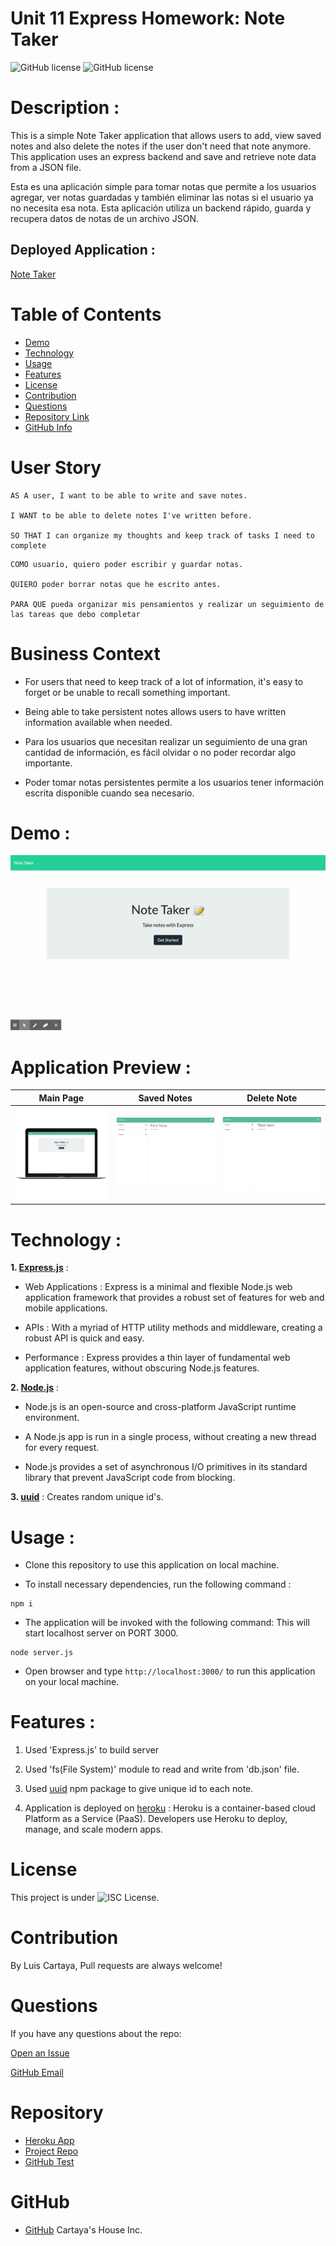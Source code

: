 # Unit 11 Express Homework: Note Taker

![GitHub license](https://img.shields.io/badge/Made%20by-%40cartaya1-orange)
![GitHub license](https://img.shields.io/badge/license-MIT-blue.svg)

# Description :

This is a simple Note Taker application that allows users to add, view saved notes and also delete the notes if the user don't need that note anymore. This application uses an express backend and save and retrieve note data from a JSON file.

Esta es una aplicación simple para tomar notas que permite a los usuarios agregar, ver notas guardadas y también eliminar las notas si el usuario ya no necesita esa nota. Esta aplicación utiliza un backend rápido, guarda y     recupera datos de notas de un archivo JSON.

## Deployed Application :
[Note Taker](https://cartaya1-note-taker.herokuapp.com/)

# Table of Contents
* [Demo](#demo)
* [Technology](#technology)
* [Usage](#usage)
* [Features](#features)
* [License](#license)
* [Contribution](#contribution)
* [Questions](#questions)
* [Repository Link](#Repository)
* [GitHub Info](#GitHub)

# User Story

```
AS A user, I want to be able to write and save notes.

I WANT to be able to delete notes I've written before.

SO THAT I can organize my thoughts and keep track of tasks I need to complete
```

```
COMO usuario, quiero poder escribir y guardar notas.

QUIERO poder borrar notas que he escrito antes.

PARA QUE pueda organizar mis pensamientos y realizar un seguimiento de las tareas que debo completar
```

# Business Context

* For users that need to keep track of a lot of information, it's easy to forget or be unable to recall something important. 

* Being able to take persistent notes allows users to have written information available when needed.

* Para los usuarios que necesitan realizar un seguimiento de una gran cantidad de información, es fácil olvidar o no poder recordar algo importante.

* Poder tomar notas persistentes permite a los usuarios tener información escrita disponible cuando sea necesario.

# Demo :
![Note Taker](public/assets/images/NoteTaker.gif)

# Application Preview : 

|Main Page|Saved Notes|Delete Note
|--|--|--
|![Main Page](public/assets/images/NoteTaker.png)|![Saved Notes](public/assets/images/SavedNotes.png)|![Delete Note](public/assets/images/DeleteNote.png)

# Technology :

**1. [Express.js](https://expressjs.com/)** :

* Web Applications : Express is a minimal and flexible Node.js web application framework that provides a robust set of features for web and mobile applications.

* APIs : With a myriad of HTTP utility methods and middleware, creating a robust API is quick and easy.

* Performance : Express provides a thin layer of fundamental web application features, without obscuring Node.js features.

**2. [Node.js](https://nodejs.org/en/)** : 

* Node.js is an open-source and cross-platform JavaScript runtime environment. 

* A Node.js app is run in a single process, without creating a new thread for every request. 

* Node.js provides a set of asynchronous I/O primitives in its standard library that prevent JavaScript code from blocking.

**3. [uuid](https://www.npmjs.com/package/uuid)** : Creates random unique id's.

# Usage :

* Clone this repository to use this application on local machine.

* To install necessary dependencies, run the following command :

```
npm i
```

* The application will be invoked with the following command: This will start localhost server on PORT 3000.

```
node server.js
```

* Open browser and type `http://localhost:3000/` to run this application on your local machine.

# Features :

1. Used 'Express.js' to build server

2. Used 'fs(File System)' module to read and write from 'db.json' file.

3. Used [uuid](https://www.npmjs.com/package/uuid) npm package to give unique id to each note.

4. Application is deployed on [heroku](https://www.heroku.com/) : Heroku is a container-based cloud Platform as a Service (PaaS). Developers use Heroku to deploy, manage, and scale modern apps.

# License

This project is under ![ISC License](https://img.shields.io/badge/license-ISC-green).

# Contribution

By Luis Cartaya, Pull requests are always welcome!

# Questions
If you have any questions about the repo: 

[Open an Issue](https://github.com/cartaya1/Note-Taker/issues)

[GitHub Email](cartaya1@msn.com)

# Repository
- [Heroku App](https://cartaya1-note-taker.herokuapp.com/)
- [Project Repo](https://github.com/cartaya1/Note-Taker)
- [GitHub Test](https://cartaya1.github.io/Note-Taker/public/index.html)

# GitHub
- [GitHub](https://github.com/cartaya1) Cartaya's House Inc.